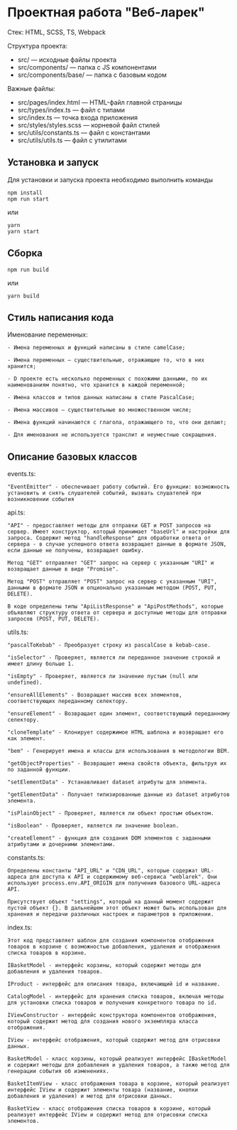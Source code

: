 # Проектная работа "Веб-ларек"

Стек: HTML, SCSS, TS, Webpack

Структура проекта:
- src/ — исходные файлы проекта
- src/components/ — папка с JS компонентами
- src/components/base/ — папка с базовым кодом

Важные файлы:
- src/pages/index.html — HTML-файл главной страницы
- src/types/index.ts — файл с типами
- src/index.ts — точка входа приложения
- src/styles/styles.scss — корневой файл стилей
- src/utils/constants.ts — файл с константами
- src/utils/utils.ts — файл с утилитами

## Установка и запуск
Для установки и запуска проекта необходимо выполнить команды

```
npm install
npm run start
```

или

```
yarn
yarn start
```
## Сборка

```
npm run build
```

или

```
yarn build
```
## Стиль написания кода
Именование переменных:
```
- Имена переменных и функций написаны в стиле camelCase;

- Имена переменных — существительные, отражающие то, что в них хранится;

- D проекте есть несколько переменных с похожими данными, по их наименованиям понятно, что хранится в каждой переменной;

- Имена классов и типов данных написаны в стиле PascalCase;

- Имена массивов — существительные во множественном числе;

- Имена функций начинаются с глагола, отражающего то, что они делают;

- Для именования не используется транслит и неуместные сокращения.
```

## Описание базовых классов

events.ts:
```
"EventEmitter" - обеспечивает работу событий. Его функции: возможность установить и снять слушателей событий, вызвать слушателей при возникновении события
```

api.ts:
```
"API" - предоставляет методы для отправки GET и POST запросов на сервер. Имеет конструктор, который принимает "baseUrl" и настройки для запроса. Содержит метод "handleResponse" для обработки ответа от сервера - в случае успешного ответа возвращает данные в формате JSON, если данные не получены, возвращает ошибку.

Метод "GET" отправляет "GET" запрос на сервер с указанным "URI" и возвращает данные в виде "Promise".

Метод "POST" отправляет "POST" запрос на сервер с указанным "URI", данными в формате JSON и опционально указанным методом (POST, PUT, DELETE).

В коде определены типы "ApiListResponse" и "ApiPostMethods", которые объявляют структуру ответа от сервера и доступные методы для отправки запросов (POST, PUT, DELETE).
```

utils.ts:
```
"pascalToKebab" - Преобразует строку из pascalCase в kebab-case.

"isSelector" - Проверяет, является ли переданное значение строкой и имеет длину больше 1.

"isEmpty" - Проверяет, является ли значение пустым (null или undefined).

"ensureAllElements" - Возвращает массив всех элементов, соответствующих переданному селектору.

"ensureElement" - Возвращает один элемент, соответствующий переданному селектору.

"cloneTemplate" - Клонирует содержимое HTML шаблона и возвращает его как элемент.

"bem" - Генерирует имена и классы для использования в методологии BEM.

"getObjectProperties" - Возвращает имена свойств объекта, фильтруя их по заданной функции.

"setElementData" - Устанавливает dataset атрибуты для элемента.

"getElementData" - Получает типизированные данные из dataset атрибутов элемента.

"isPlainObject" - Проверяет, является ли объект простым объектом.

"isBoolean" - Проверяет, является ли значение boolean.

"createElement" - функция для создания DOM элементов с заданными атрибутами и дочерними элементами.
```

constants.ts:
```
Определены константы "API_URL" и "CDN_URL", которые содержат URL-адреса для доступа к API и содержимому веб-сервиса "weblarek". Они используют process.env.API_ORIGIN для получения базового URL-адреса API.

Присутствует объект "settings", который на данный момент содержит пустой объект {}. В дальнейшем этот объект может быть использован для хранения и передачи различных настроек и параметров в приложении.
```

index.ts:
```
Этот код представляет шаблон для создания компонентов отображения товаров в корзине с возможностью добавления, удаления и отображения списка товаров в корзине.

IBasketModel - интерфейс корзины, который содержит методы для добавления и удаления товаров.

IProduct - интерфейс для описания товара, включающий id и название.

CatalogModel - интерфейс для хранения списка товаров, включая методы для установки списка товаров и получения конкретного товара по id.

IViewConstructor - интерфейс конструктора компонентов отображения, который содержит метод для создания нового экземпляра класса отображения.

IView - интерфейс отображения, который содержит метод для отрисовки данных.

BasketModel - класс корзины, который реализует интерфейс IBasketModel и содержит методы для добавления и удаления товаров, а также метод для генерации события об изменениях.

BasketItemView - класс отображения товара в корзине, который реализует интерфейс IView и содержит элементы товара (название, кнопки добавления и удаления) и метод для отрисовки данных.

BasketView - класс отображения списка товаров в корзине, который реализует интерфейс IView и содержит метод для отрисовки списка элементов.
```